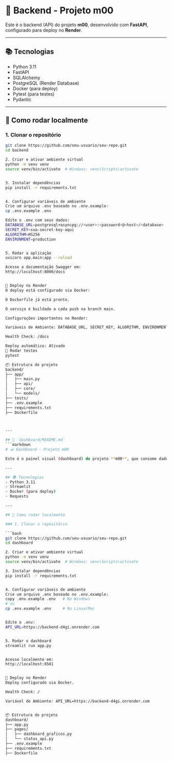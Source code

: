 # 🚀 Backend - Projeto m00

Este é o backend (API) do projeto **m00**, desenvolvido com **FastAPI**, configurado para deploy no **Render**.

---

## 📚 Tecnologias
- Python 3.11
- FastAPI
- SQLAlchemy
- PostgreSQL (Render Database)
- Docker (para deploy)
- Pytest (para testes)
- Pydantic

---

## 🚀 Como rodar localmente

### 1. Clonar o repositório

```bash
git clone https://github.com/seu-usuario/seu-repo.git
cd backend

2. Criar e ativar ambiente virtual
python -m venv venv
source venv/bin/activate  # Windows: venv\Scripts\activate


3. Instalar dependências
pip install -r requirements.txt


4. Configurar variáveis de ambiente
Crie um arquivo .env baseado no .env.example:
cp .env.example .env

Edite o .env com seus dados:
DATABASE_URL=postgresql+asyncpg://<user>:<password>@<host>/<database>
SECRET_KEY=sua-secret-key-aqui
ALGORITHM=HS256
ENVIRONMENT=production


5. Rodar a aplicação
uvicorn app.main:app --reload

Acesse a documentação Swagger em:
http://localhost:8000/docs


🐳 Deploy no Render
O deploy está configurado via Docker:

O Dockerfile já está pronto.

O serviço é buildado a cada push na branch main.

Configurações importantes no Render:

Variáveis de Ambiente: DATABASE_URL, SECRET_KEY, ALGORITHM, ENVIRONMENT

Health Check: /docs

Deploy automático: Ativado
🧪 Rodar testes
pytest

📦 Estrutura do projeto
backend/
├── app/
│   ├── main.py
│   ├── api/
│   ├── core/
│   └── models/
├── tests/
├── .env.example
├── requirements.txt
├── Dockerfile



---

## 📄 `dashboard/README.md`
```markdown
# 📊 Dashboard - Projeto m00

Este é o painel visual (dashboard) do projeto **m00**, que consome dados da API backend.

---

## 📚 Tecnologias
- Python 3.11
- Streamlit
- Docker (para deploy)
- Requests

---

## 🚀 Como rodar localmente

### 1. Clonar o repositório

```bash
git clone https://github.com/seu-usuario/seu-repo.git
cd dashboard

2. Criar e ativar ambiente virtual
python -m venv venv
source venv/bin/activate  # Windows: venv\Scripts\activate

3. Instalar dependências
pip install -r requirements.txt


4. Configurar variáveis de ambiente
Crie um arquivo .env baseado no .env.example:
copy .env.example .env   # No Windows
# ou
cp .env.example .env     # No Linux/Mac


Edite o .env:
API_URL=https://backend-d4gi.onrender.com


5. Rodar o dashboard
streamlit run app.py


Acesse localmente em:
http://localhost:8501


🐳 Deploy no Render
Deploy configurado via Docker.

Health Check: /

Variável de Ambiente: API_URL=https://backend-d4gi.onrender.com


📦 Estrutura do projeto
dashboard/
├── app.py
├── pages/
│   ├── dashboard_graficos.py
│   └── status_api.py
├── .env.example
├── requirements.txt
├── Dockerfile


